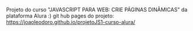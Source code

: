 Projeto do curso "JAVASCRIPT PARA WEB: CRIE PÁGINAS DINÂMICAS" da plataforma Alura :)
git hub pages do projeto: https://joaoleodoro.github.io/projetoJS1-curso-alura/
